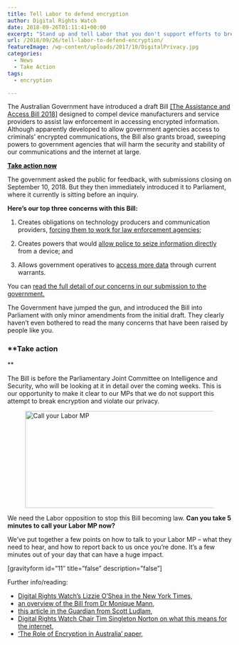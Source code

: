 ```yaml
---
title: Tell Labor to defend encryption
author: Digital Rights Watch
date: 2018-09-26T01:11:41+00:00
excerpt: "Stand up and tell Labor that you don't support efforts to break encryption."
url: /2018/09/26/tell-labor-to-defend-encryption/
featureImage: /wp-content/uploads/2017/10/DigitalPrivacy.jpg
categories:
  - News
  - Take Action
tags:
  - encryption

---
```

The Australian Government have introduced a draft Bill [[The Assistance and Access Bill 2018]][1] designed to compel device manufacturers and service providers to assist law enforcement in accessing encrypted information. Although apparently developed to allow government agencies access to criminals&#8217; encrypted communications, the Bill also grants broad, sweeping powers to government agencies that will harm the security and stability of our communications and the internet at large.

<div class="wp-block-button alignleft">
  <a class="wp-block-button__link has-text-color has-background has-luminous-vivid-amber-background-color" href="#action" style="color:#000000"><strong>Take action now</strong></a>
</div><figure class="wp-block-embed-youtube wp-block-embed is-type-video is-provider-youtube wp-has-aspect-ratio wp-embed-aspect-16-9">

<div class="wp-block-embed__wrapper">
</div></figure>

<p style="text-align:left">
  The government asked the public for feedback, with submissions closing on September 10, 2018. But they then immediately introduced it to Parliament, where it currently is sitting before an inquiry.<br />
</p>

**Here&#8217;s our top three concerns with this Bill:**

  1. Creates obligations on technology producers and communication providers, <span style="text-decoration: underline;">forcing them to work for law enforcement agencies</span>;

  2. Creates powers that would <span style="text-decoration: underline;">allow police to seize information directly</span> from a device; and
  3. Allows government operatives to <span style="text-decoration: underline;">access more data</span> through current warrants.


You can [read the full detail of our concerns in our submission to the government.][2]

The Government have jumped the gun, and introduced the Bill into Parliament with only minor amendments from the initial draft. They clearly haven&#8217;t even bothered to read the many concerns that have been raised by people like you.

<a name="action"></a>

### **Take action
**

The Bill is before the Parliamentary Joint Committee on Intelligence and Security, who will be looking at it in detail over the coming weeks. This is our opportunity to make it clear to our MPs that we do not support this attempt to break encryption and violate our privacy.

<div class="wp-block-image">
  <figure class="aligncenter"><img loading="lazy" decoding="async" width="860" height="218" src="/wp-content/uploads/2018/10/LaborCommittee.jpg" alt="Call your Labor MP" class="wp-image-1332" srcset="/wp-content/uploads/2018/10/LaborCommittee.jpg 860w, /wp-content/uploads/2018/10/LaborCommittee-300x76.jpg 300w, /wp-content/uploads/2018/10/LaborCommittee-768x195.jpg 768w" sizes="(max-width: 860px) 100vw, 860px" /></figure>
</div>

We need the Labor opposition to stop this Bill becoming law.  **Can you take 5 minutes to call your Labor MP now?**


We&#8217;ve put together a few points on how to talk to your Labor MP &#8211; what they need to hear, and how to report back to us once you&#8217;re done. It&#8217;s a few minutes out of your day that can have a huge impact.

[gravityform id=&#8221;11&#8243; title=&#8221;false&#8221; description=&#8221;false&#8221;]

Further info/reading:


  * [Digital Rights Watch&#8217;s Lizzie O&#8217;Shea in the New York Times,][3]
  * [an overview of the Bill from Dr Monique Mann][4],
  * [this article in the Guardian from Scott Ludlam,][5]
  * [Digital Rights Watch Chair Tim Singleton Norton on what this means for the internet,][6]
  * [&#8216;The Role of Encryption in Australia&#8217; paper,][7]

 [1]: https://www.homeaffairs.gov.au/about/consultations/assistance-and-access-bill-2018
 [2]: https://digitalrightswatch.org.au/2018/09/11/submission-to-home-affairs-on-the-assistance-and-access-bill-2018/
 [3]: https://www.nytimes.com/2018/09/04/opinion/australia-encryption-surveillance-bill.html
 [4]: https://theconversation.com/the-devil-is-in-the-detail-of-government-bill-to-enable-access-to-communications-data-96909
 [5]: https://www.theguardian.com/commentisfree/2018/aug/16/the-government-is-ratcheting-up-its-surveillance-powers-but-we-can-stop-this
 [6]: http://rightnow.org.au/opinion-3/the-internet-holds-society-together-and-the-government-is-setting-out-to-break-it/
 [7]: https://digitalrightswatch.org.au/2018/01/19/the-role-of-encryption-in-australia/
